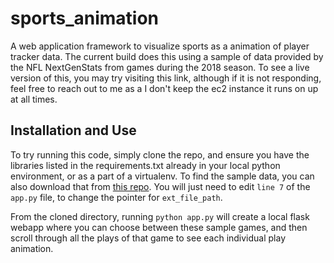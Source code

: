 # sports_animation
A web application framework to visualize sports as a animation of player tracker data. The current build does this using a sample of data provided by the NFL NextGenStats from games during the 2018 season. To see a live version of this, you may try visiting this link, although if it is not responding, feel free to reach out to me as a I don't keep the ec2 instance it runs on up at all times.

## Installation and Use
To try running this code, simply clone the repo, and ensure you have the libraries listed in the requirements.txt already in your local python environment, or as a part of a virtualenv. To find the sample data, you can also download that from [this repo](https://github.com/hatfieldm48/nfl_ngs). You will just need to edit `line 7` of the `app.py` file, to change the pointer for `ext_file_path`.

From the cloned directory, running `python app.py` will create a local flask webapp where you can choose between these sample games, and then scroll through all the plays of that game to see each individual play animation.

